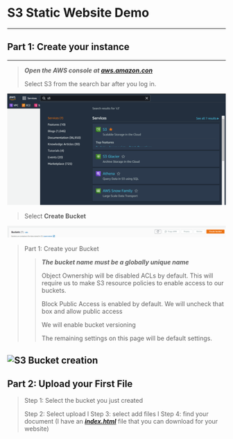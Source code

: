 # S3 Static Website Demo
---
## Part 1: Create your instance
---
>***Open the AWS console at [aws.amazon.con](https://aws.amazon.com/)***
>
>Select S3 from the search bar after you log in. 
>
![S3search](images/s3_search.png)
>Select **Create Bucket**
>
![create bucket](images/create_bucket.png)
>
>Part 1: Create your Bucket 
>
>>***The bucket name must be a globally unique name***
>>
>>Object Ownership will be disabled ACLs by default.  This will require us to make S3 resource policies to enable access to our buckets. 
>>
>>Block Public Access is enabled by default.  We will uncheck that box and allow public access
>>
>>We will enable bucket versioning
>>
>>The remaining settings on this page will be default settings. 

![S3 Bucket creation](images/s3_bucket_creation/s3_bucket_creation.gif)
---
## Part 2: Upload your First File
>Step 1: Select the bucket you just created
>
>Step 2: Select upload
>l
>Step 3: select add files
>l
>Step 4: find your document (I have an [***index.html***](https://drive.google.com/uc?export=download&id=1xSwlSNYvF9GunT_0hvXj-hNiBlqlXAKV) file that you can download for your website)

